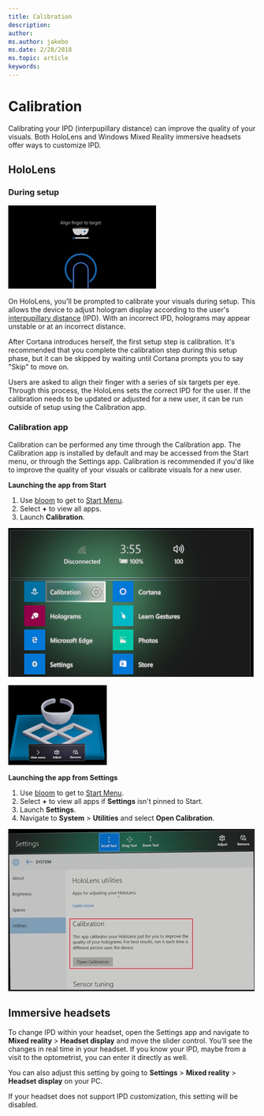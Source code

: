 ```yaml
---
title: Calibration
description: 
author: 
ms.author: jakebo
ms.date: 2/28/2018
ms.topic: article
keywords: 
---
```




# Calibration

Calibrating your IPD (interpupillary distance) can improve the quality of your visuals. Both HoloLens and Windows Mixed Reality immersive headsets offer ways to customize IPD.

## HoloLens

### During setup

![IPD finger-alignment screen at second step](images/ipd-finger-alignment-300px.jpg)

On HoloLens, you'll be prompted to calibrate your visuals during setup. This allows the device to adjust hologram display according to the user's [interpupillary distance](https://en.wikipedia.org/wiki/Interpupillary_distance) (IPD). With an incorrect IPD, holograms may appear unstable or at an incorrect distance.

After Cortana introduces herself, the first setup step is calibration. It's recommended that you complete the calibration step during this setup phase, but it can be skipped by waiting until Cortana prompts you to say "Skip" to move on.

Users are asked to align their finger with a series of six targets per eye. Through this process, the HoloLens sets the correct IPD for the user. If the calibration needs to be updated or adjusted for a new user, it can be run outside of setup using the Calibration app.

### Calibration app

Calibration can be performed any time through the Calibration app. The Calibration app is installed by default and may be accessed from the Start menu, or through the Settings app. Calibration is recommended if you'd like to improve the quality of your visuals or calibrate visuals for a new user.

**Launching the app from Start**
1. Use [bloom](gestures.md#bloom) to get to [Start Menu](navigating-the-windows-mixed-reality-home.md#start-menu).
2. Select **+** to view all apps.
3. Launch **Calibration**.

![Accessing the calibration app from the shell](images/calibration-shell.png)

![The calibration app displayed as a Live Cube after being launched](images/calibration-livecube-200px.png)

**Launching the app from Settings**
1. Use [bloom](gestures.md#bloom) to get to [Start Menu](navigating-the-windows-mixed-reality-home.md#start-menu).
2. Select **+** to view all apps if **Settings** isn't pinned to Start.
3. Launch **Settings**.
4. Navigate to **System** > **Utilities** and select **Open Calibration**.

![Launching the calibration app from the settings app](images/calibration-settings-500px.jpg)

## Immersive headsets

To change IPD within your headset, open the Settings app and navigate to **Mixed reality** > **Headset display** and move the slider control. You’ll see the changes in real time in your headset. If you know your IPD, maybe from a visit to the optometrist, you can enter it directly as well.

You can also adjust this setting by going to **Settings** > **Mixed reality** > **Headset display** on your PC.

If your headset does not support IPD customization, this setting will be disabled.